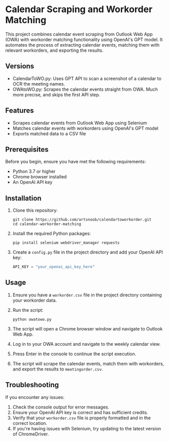 # Calendar Scraping and Workorder Matching

This project combines calendar event scraping from Outlook Web App (OWA) with workorder matching functionality using OpenAI's GPT model. It automates the process of extracting calendar events, matching them with relevant workorders, and exporting the results.

## Versions

- CalendarToWO.py: Uses GPT API to scan a screenshot of a calendar to OCR the meeting names.
- OWAtoWO.py: Scrapes the calendar events straight from OWA. Much more precise, and skips the first API step.

## Features

- Scrapes calendar events from Outlook Web App using Selenium
- Matches calendar events with workorders using OpenAI's GPT model
- Exports matched data to a CSV file

## Prerequisites

Before you begin, ensure you have met the following requirements:

- Python 3.7 or higher
- Chrome browser installed
- An OpenAI API key

## Installation

1. Clone this repository:
   ```
   git clone https://github.com/artsnoob/calendartoworkorder.git
   cd calendar-workorder-matching
   ```

2. Install the required Python packages:
   ```
   pip install selenium webdriver_manager requests
   ```

3. Create a `config.py` file in the project directory and add your OpenAI API key:
   ```python
   API_KEY = "your_openai_api_key_here"
   ```

## Usage

1. Ensure you have a `workorder.csv` file in the project directory containing your workorder data.

2. Run the script:
   ```
   python owatowo.py
   ```

3. The script will open a Chrome browser window and navigate to Outlook Web App.

4. Log in to your OWA account and navigate to the weekly calendar view.

5. Press Enter in the console to continue the script execution.

6. The script will scrape the calendar events, match them with workorders, and export the results to `meetingorder.csv`.

## Troubleshooting

If you encounter any issues:

1. Check the console output for error messages.
2. Ensure your OpenAI API key is correct and has sufficient credits.
3. Verify that your `workorder.csv` file is properly formatted and in the correct location.
4. If you're having issues with Selenium, try updating to the latest version of ChromeDriver.
